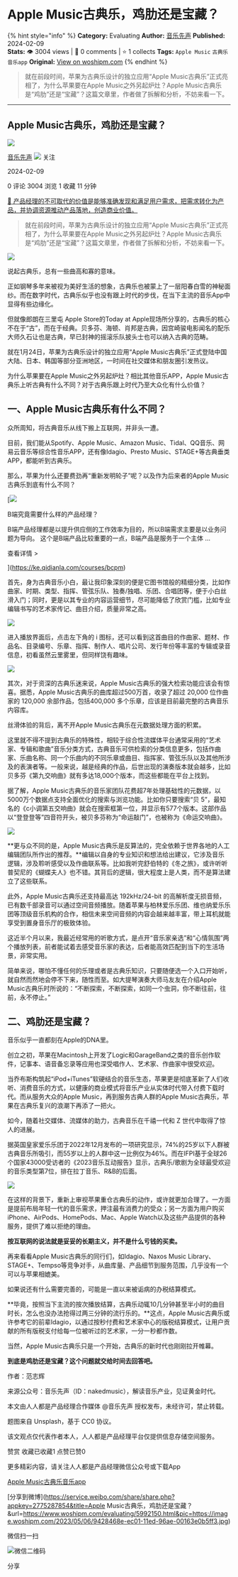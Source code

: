 # Apple Music古典乐，鸡肋还是宝藏？
{% hint style="info" %}
**Category:** Evaluating
**Author:** [音乐先声](https://www.woshipm.com/u/330411)
**Published:** 2024-02-09  
**Stats:** 👁️ 3004 views | 💬 0 comments | ⭐ 1 collects
**Tags:** `Apple Music` `古典乐` `音乐app`
**Original:** [View on woshipm.com](https://www.woshipm.com/evaluating/5992150.html)
{% endhint %}
> 就在前段时间，苹果为古典乐设计的独立应用“Apple Music古典乐”正式亮相了，为什么苹果要在Apple Music之外另起炉灶？Apple Music古典乐是“鸡肋”还是“宝藏”？这篇文章里，作者做了拆解和分析，不妨来看一下。

---

## Apple Music古典乐，鸡肋还是宝藏？

[![](https://image.woshipm.com/wp-files/2017/09/RVXVqnPqxAeb812uXJlo.jpg!/both/72x72)](https://www.woshipm.com/u/330411)

[音乐先声](https://www.woshipm.com/u/330411) ![](https://static.woshipm.com/tag/1122_1@2x.png) 关注

2024-02-09

0 评论 3004 浏览 1 收藏 11 分钟

[🔗 产品经理的不可取代的价值是能够准确发现和满足用户需求，把需求转化为产品，并协调资源推动产品落地，创造商业价值。](https://ke.qidianla.com/courses/90pm)

> 就在前段时间，苹果为古典乐设计的独立应用“Apple Music古典乐”正式亮相了，为什么苹果要在Apple Music之外另起炉灶？Apple Music古典乐是“鸡肋”还是“宝藏”？这篇文章里，作者做了拆解和分析，不妨来看一下。

![](https://image.woshipm.com/2023/05/06/9428468e-ec01-11ed-96ae-00163e0b5ff3.jpg)

说起古典乐，总有一些曲高和寡的意味。

正如钢琴多年来被视为美好生活的想象，古典乐也被蒙上了一层阳春白雪的神秘面纱。而在数字时代，古典乐似乎也没有跟上时代的步伐，在当下主流的音乐App中显得有些边缘化。

但就像郎朗在三里屯 Apple Store的Today at Apple现场所分享的，古典乐的核心不在于“古”，而在于经典。贝多芬、海顿、肖邦是古典，因宫崎骏电影闻名的配乐大师久石让也是古典，早已封神的摇滚乐队披头士也可以纳入古典的范畴。

就在1月24日，苹果为古典乐设计的独立应用“Apple Music古典乐”正式登陆中国大陆、日本、韩国等部分亚洲地区，一时间在社交媒体和朋友圈引发热议。

为什么苹果要在Apple Music之外另起炉灶？相比其他音乐APP，Apple Music古典乐上听古典有什么不同？对于古典乐跟上时代乃至大众化有什么价值？

## 一、Apple Music古典乐有什么不同？

众所周知，将古典音乐从线下搬上互联网，并非头一遭。

目前，我们能从Spotify、Apple Music、Amazon Music、Tidal、QQ音乐、网易云音乐等综合性音乐APP，还有像Idagio、Presto Music、STAGE+等古典垂类APP，都能听到古典乐。

那么，苹果为什么还要费劲再“重新发明轮子”呢？以及作为后来者的Apple Music古典乐到底有什么不同？

[![](https://image.woshipm.com/2023/08/02/f7cafd68-30e3-11ee-9da3-00163e0b5ff3.png)

B端究竟需要什么样的产品经理？

B端产品经理都是以提升供应侧的工作效率为目的，所以B端需求主要是以业务问题为导向。 这个是B端产品比较重要的一点，B端产品是服务于一个主体 ...

查看详情 >

](https://ke.qidianla.com/courses/bcpm)

首先，身为古典音乐小白，最让我印象深刻的便是它图书馆般的精细分类，比如作曲家、时期、类型、指挥、管弦乐队、独奏/独唱、乐团、合唱团等，便于小白丝滑入门；同时，更是以其专业的内容运营细节，尽可能降低了欣赏门槛，比如专业编辑书写的艺术家传记、曲目介绍，质量非常之高。

![](https://image.woshipm.com/wp-files/2024/02/uIUEwO2Iv1B3UTPogibh.jpg)

进入播放界面后，点击左下角的 i 图标，还可以看到这首曲目的作曲家、题材、作品名、目录编号、乐章、指挥、制作人、唱片公司、发行年份等丰富的专辑或录音信息，初看虽然云里雾里，但同样饶有趣味。

![](https://image.woshipm.com/wp-files/2024/02/smNzYyTrs2Ws1ECyRfh9.png)

其次，对于资深的古典乐迷来说，Apple Music古典乐的强大检索功能应该会有惊喜。据悉，Apple Music古典乐的曲库超过500万首，收录了超过 20,000 位作曲家的 120,000 余部作品，包括400,000 多个乐章，应该是目前最完整的古典音乐内容库。

丝滑体验的背后，离不开Apple Music古典乐在元数据处理方面的积累。

这里就不得不提到古典乐的特殊性，相较于综合性流媒体平台通常采用的“艺术家、专辑和歌曲”音乐分类方式，古典音乐可供检索的分类信息更多，包括作曲家、乐曲名称、同一个乐曲内的不同乐章或曲目、指挥家、管弦乐队以及其他所涉及的表演者等。一般来说，越是经典的作品，后世出现的演奏版本就会越多，比如贝多芬《第九交响曲》就有多达18,000个版本，而这些都能在平台上找到。

据了解，Apple Music古典乐的音乐家团队花费超7年处理基础性的元数据，以5000万个数据点支持全面优化的搜索与浏览功能。比如你只要搜索“贝 5”，最知名的《c小调第五交响曲》就会在搜索框第一位，并显示有577个版本。这部作品以“登登登等”四音符开头，被贝多芬称为“命运敲门”，也被称为《命运交响曲》。

![](https://image.woshipm.com/wp-files/2024/02/WuwJDYGFiIdG0BiH5AJ1.png)

**更与众不同的是，Apple Music古典乐是反算法的，完全依赖于世界各地的人工编辑团队所作出的推荐。**编辑以自身的专业知识和想法给出建议，它涉及音乐逻辑，涉及聆听感受以及作曲联系等。比如我听完舒伯特的《冬之旅》，或许听听普契尼的《蝴蝶夫人》也不错。其背后的逻辑，很大程度上是人类，而不是算法建立了这些联系。

此外，Apple Music古典乐还支持最高达 192kHz/24-bit 的高解析度无损音频，已有数千部录音可以通过空间音频播放。随着苹果与柏林爱乐乐团、维也纳爱乐乐团等顶级音乐机构的合作，相信未来空间音频的内容会越来越丰富，带上耳机就能享受到置身音乐厅的极致体验。

这近半个月以来，我最近经常用的听歌方式，是点开“音乐家亲选”和“心情氛围”两个播放列表，前者能试着去感受音乐家的表达，后者能高效匹配到当下的生活场景，非常实用。

简单来说，哪怕不懂任何的乐理或者是古典乐知识，只要随便选一个入口开始听，就自然而然地会停不下来，随性而至。如大提琴演奏大师马友友在介绍Apple Music古典乐时所说的：“不断探索，不断探索，如同一个虫洞，你不断往前，往前，永不停止。”

## 二、鸡肋还是宝藏？

音乐似乎一直都刻在Apple的DNA里。

创立之初，苹果在Macintosh上开发了Logic和GarageBand之类的音乐创作软件，记事本、语音备忘录等应用也深受唱作人、艺术家、作曲家中很受欢迎。

当乔布斯构筑起“iPod+iTunes”软硬结合的音乐生态，苹果更是彻底革新了人们收听、消费音乐的方式，以健康的商业模式将音乐产业从实体时代带入付费下载时代。而从服务大众的Apple Music，再到服务古典人群的Apple Music古典乐，苹果在古典乐复兴的浪潮下再添了一把火。

如今，随着社交媒体、流媒体的助力，古典音乐在千禧一代和 Z 世代中取得了惊人的进展。

据英国皇家爱乐乐团于2022年12月发布的一项研究显示，74%的25岁以下人群被古典音乐所吸引，而55岁以上的人群中这一比例仅为46%。而在IFPI基于全球26个国家43000受访者的《2023音乐互动报告》显示，古典乐/歌剧为全球最受欢迎的音乐类型第7位，排在拉丁音乐、R&B的后面。

![](https://image.woshipm.com/wp-files/2024/02/R0576v2jKIIDPJiU9kP6.png)

在这样的背景下，重新上审视苹果重仓古典乐的动作，或许就更加合理了。一方面是提前布局年轻一代的音乐需求，押注最有消费力的受众；另一方面为用户购买iPhone、AirPods、HomePods、Mac、Apple Watch以及这些产品提供的各种服务，提供了难以拒绝的理由。

**按互联网的说法就是妥妥的长期主义，并不是什么亏钱的买卖。**

再来看看Apple Music古典乐的同行们，如Idagio、Naxos Music Library、STAGE+、Tempso等竞争对手，从曲库量、产品细节到服务范围，几乎没有一个可以与苹果相媲美。

如果说还有什么需要完善的，可能是一直以来被诟病的办税结算模式。

**毕竟，按照当下主流的按次播放结算，古典乐动辄10几分钟甚至半小时的曲目时长，怎么也没办法抢得过两三分钟的流行乐的。**这点，Apple Music古典乐或许参考它的前辈Idagio，以通过按秒付费和艺术家中心的版税结算模式，让用户贡献的所有版税支付给每一位被听过的艺术家，一分一秒都作数。

当然，Apple Music古典乐只是一个开始，古典乐的新时代也刚刚拉开帷幕。

**到底是鸡肋还是宝藏？这个问题就交给时间去回答吧。**

作者：范志辉

来源公众号：音乐先声（ID：nakedmusic），解读音乐产业，见证黄金时代。

本文由人人都是产品经理合作媒体 @音乐先声 授权发布，未经许可，禁止转载。

题图来自 Unsplash，基于 CC0 协议。

该文观点仅代表作者本人，人人都是产品经理平台仅提供信息存储空间服务。

赞赏 收藏已收藏1 点赞已赞0

更多精彩内容，请关注人人都是产品经理微信公众号或下载App

[Apple Music](https://www.woshipm.com/tag/apple-music)[古典乐](https://www.woshipm.com/tag/%e5%8f%a4%e5%85%b8%e4%b9%90)[音乐app](https://www.woshipm.com/tag/%e9%9f%b3%e4%b9%90app)

[分享到微博](https://service.weibo.com/share/share.php?appkey=2775287854&title=Apple Music古典乐，鸡肋还是宝藏？&url=https://www.woshipm.com/evaluating/5992150.html&pic=https://image.woshipm.com/2023/05/06/9428468e-ec01-11ed-96ae-00163e0b5ff3.jpg)

微信扫一扫

![微信二维码](https://api.pwmqr.com/qrcode/create/?url=https://www.woshipm.com/evaluating/5992150.html)

分享